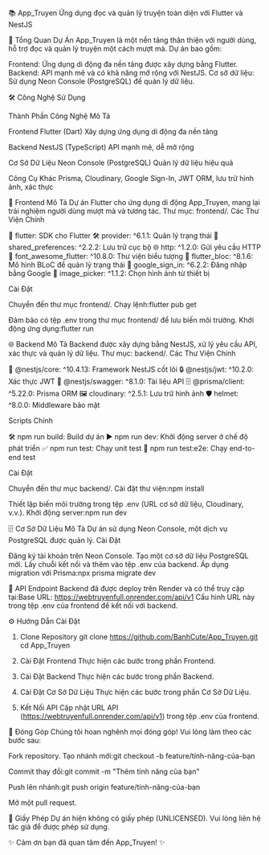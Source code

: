 
  📚 App_Truyen
  Ứng dụng đọc và quản lý truyện toàn diện với Flutter và NestJS
  
  
  
  
  
  
  



🚀 Tổng Quan Dự Án
App_Truyen là một nền tảng thân thiện với người dùng, hỗ trợ đọc và quản lý truyện một cách mượt mà. Dự án bao gồm:

Frontend: Ứng dụng di động đa nền tảng được xây dựng bằng Flutter.
Backend: API mạnh mẽ và có khả năng mở rộng với NestJS.
Cơ sở dữ liệu: Sử dụng Neon Console (PostgreSQL) để quản lý dữ liệu.


🛠️ Công Nghệ Sử Dụng



Thành Phần
Công Nghệ
Mô Tả



Frontend
Flutter (Dart)
Xây dựng ứng dụng di động đa nền tảng


Backend
NestJS (TypeScript)
API mạnh mẽ, dễ mở rộng


Cơ Sở Dữ Liệu
Neon Console (PostgreSQL)
Quản lý dữ liệu hiệu quả


Công Cụ Khác
Prisma, Cloudinary, Google Sign-In, JWT
ORM, lưu trữ hình ảnh, xác thực



📱 Frontend
Mô Tả
Dự án Flutter cho ứng dụng di động App_Truyen, mang lại trải nghiệm người dùng mượt mà và tương tác. Thư mục: frontend/.
Các Thư Viện Chính

🌟 flutter: SDK cho Flutter
🛠️ provider: ^6.1.1: Quản lý trạng thái
💾 shared_preferences: ^2.2.2: Lưu trữ cục bộ
🌐 http: ^1.2.0: Gửi yêu cầu HTTP
🎨 font_awesome_flutter: ^10.8.0: Thư viện biểu tượng
🧩 flutter_bloc: ^8.1.6: Mô hình BLoC để quản lý trạng thái
🔑 google_sign_in: ^6.2.2: Đăng nhập bằng Google
📸 image_picker: ^1.1.2: Chọn hình ảnh từ thiết bị

Cài Đặt

Chuyển đến thư mục frontend/.
Chạy lệnh:flutter pub get


Đảm bảo có tệp .env trong thư mục frontend/ để lưu biến môi trường.
Khởi động ứng dụng:flutter run




🌐 Backend
Mô Tả
Backend được xây dựng bằng NestJS, xử lý yêu cầu API, xác thực và quản lý dữ liệu. Thư mục: backend/.
Các Thư Viện Chính

🚀 @nestjs/core: ^10.4.13: Framework NestJS cốt lõi
🔒 @nestjs/jwt: ^10.2.0: Xác thực JWT
📜 @nestjs/swagger: ^8.1.0: Tài liệu API
🗄️ @prisma/client: ^5.22.0: Prisma ORM
🖼️ cloudinary: ^2.5.1: Lưu trữ hình ảnh
🛡️ helmet: ^8.0.0: Middleware bảo mật

Scripts Chính

🛠️ npm run build: Build dự án
▶️ npm run dev: Khởi động server ở chế độ phát triển
✅ npm run test: Chạy unit test
🧪 npm run test:e2e: Chạy end-to-end test

Cài Đặt

Chuyển đến thư mục backend/.
Cài đặt thư viện:npm install


Thiết lập biến môi trường trong tệp .env (URL cơ sở dữ liệu, Cloudinary, v.v.).
Khởi động server:npm run dev




🗄️ Cơ Sở Dữ Liệu
Mô Tả
Dự án sử dụng Neon Console, một dịch vụ PostgreSQL được quản lý.
Cài Đặt

Đăng ký tài khoản trên Neon Console.
Tạo một cơ sở dữ liệu PostgreSQL mới.
Lấy chuỗi kết nối và thêm vào tệp .env của backend.
Áp dụng migration với Prisma:npx prisma migrate dev




🔗 API Endpoint
Backend đã được deploy trên Render và có thể truy cập tại:Base URL: https://webtruyenfull.onrender.com/api/v1
Cấu hình URL này trong tệp .env của frontend để kết nối với backend.

⚙️ Hướng Dẫn Cài Đặt
1. Clone Repository
git clone https://github.com/BanhCute/App_Truyen.git
cd App_Truyen

2. Cài Đặt Frontend
Thực hiện các bước trong phần Frontend.
3. Cài Đặt Backend
Thực hiện các bước trong phần Backend.
4. Cài Đặt Cơ Sở Dữ Liệu
Thực hiện các bước trong phần Cơ Sở Dữ Liệu.
5. Kết Nối API
Cập nhật URL API (https://webtruyenfull.onrender.com/api/v1) trong tệp .env của frontend.

🤝 Đóng Góp
Chúng tôi hoan nghênh mọi đóng góp! Vui lòng làm theo các bước sau:

Fork repository.
Tạo nhánh mới:git checkout -b feature/tính-năng-của-bạn


Commit thay đổi:git commit -m "Thêm tính năng của bạn"


Push lên nhánh:git push origin feature/tính-năng-của-bạn


Mở một pull request.


📜 Giấy Phép
Dự án hiện không có giấy phép (UNLICENSED). Vui lòng liên hệ tác giả để được phép sử dụng.


  ✨ Cảm ơn bạn đã quan tâm đến App_Truyen! ✨
